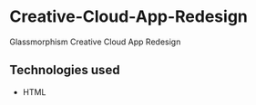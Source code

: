 # Creative-Cloud-App-Redesign

Glassmorphism Creative Cloud App Redesign

## Technologies used

* HTML
